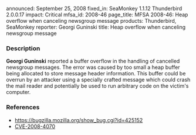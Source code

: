 announced: September 25, 2008
fixed_in: SeaMonkey 1.1.12
          Thunderbird 2.0.0.17
impact: Critical
mfsa_id: 2008-46
page_title: MFSA 2008-46: Heap overflow when canceling newsgroup message
products: Thunderbird, SeaMonkey
reporter: Georgi Guninski
title: Heap overflow when canceling newsgroup message

<h3>Description</h3>

<p><strong>Georgi Guninski</strong> reported a buffer overflow in the handling of cancelled newsgroup messages.  The error was caused by too small a heap buffer being allocated to store message header information.  This buffer could be overrun by an attacker using a specially crafted message which could crash the mail reader and potentially be used to run arbitrary code on the victim's computer.</p>

<h3>References</h3>

<ul>
  <li><a href="https://bugzilla.mozilla.org/show_bug.cgi?id=425152">https://bugzilla.mozilla.org/show_bug.cgi?id=425152</a></li>
  <li><a class="ex-ref" href="http://cve.mitre.org/cgi-bin/cvename.cgi?name=CVE-2008-4070">CVE-2008-4070</a></li>
</ul>



